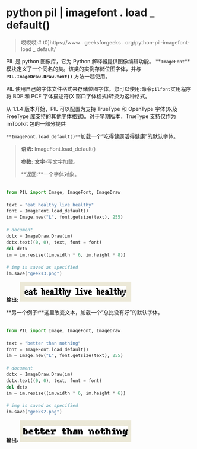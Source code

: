 # python pil | imagefont . load _ default()

> 哎哎哎:# t0]https://www . geeksforgeeks . org/python-pil-imagefont-load _ default/

PIL 是 python 图像库，它为 Python 解释器提供图像编辑功能。
**`ImageFont`**模块定义了一个同名的类。该类的实例存储位图字体，并与 **`PIL.ImageDraw.Draw.text()`** 方法一起使用。

PIL 使用自己的字体文件格式来存储位图字体。您可以使用:命令` pilfont `实用程序将 BDF 和 PCF 字体描述符(X 窗口字体格式)转换为这种格式。

从 1.1.4 版本开始，PIL 可以配置为支持 TrueType 和 OpenType 字体(以及 FreeType 库支持的其他字体格式)。对于早期版本，TrueType 支持仅作为 imToolkit 包的一部分提供

`**ImageFont.load_default()**`加载一个“吃得健康活得健康”的默认字体。

> **语法:** ImageFont.load_default()
> 
> **参数:**
> **文字**-写文字加载。
> 
> **返回:**一个字体对象。

```py

from PIL import Image, ImageFont, ImageDraw

text = "eat healthy live healthy"
font = ImageFont.load_default()
im = Image.new("L", font.getsize(text), 255)

# document 
dctx = ImageDraw.Draw(im)
dctx.text((0, 0), text, font = font)
del dctx
im = im.resize((im.width * 6, im.height * 8))

# img is saved as specified
im.save("geeks3.png")
```

**输出:**
![](img/a3c6cbf4ccf50e9850a0cd2d17e9c7c2.png)

**另一个例子:**这里改变文本，加载一个“总比没有好”的默认字体。

```py

from PIL import Image, ImageFont, ImageDraw

text = "better than nothing"
font = ImageFont.load_default()
im = Image.new("L", font.getsize(text), 255)

# document 
dctx = ImageDraw.Draw(im)
dctx.text((0, 0), text, font = font)
del dctx
im = im.resize((im.width * 6, im.height * 6))

# img is saved as specified
im.save("geeks2.png")
```

**输出:**
![](img/b55c732c2011f7aa2547b8bb4ae022e7.png)